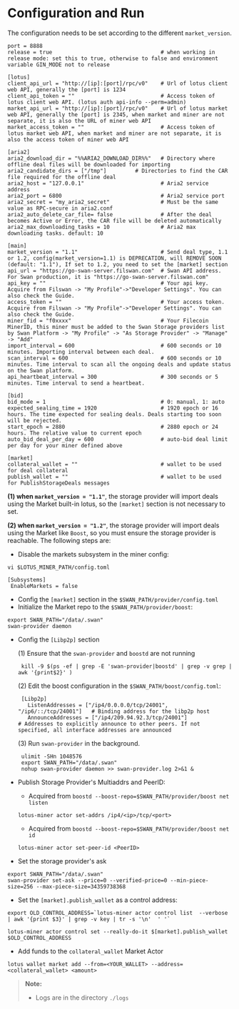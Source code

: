 # Configuration and Run

The configuration needs to be set according to the different `market_version`.

```
port = 8888
release = true                                  # when working in release mode: set this to true, otherwise to false and environment variable GIN_MODE not to release

[lotus]
client_api_url = "http://[ip]:[port]/rpc/v0"    # Url of lotus client web API, generally the [port] is 1234
client_api_token = ""                           # Access token of lotus client web API. (lotus auth api-info --perm=admin)
market_api_url = "http://[ip]:[port]/rpc/v0"   	# Url of lotus market web API, generally the [port] is 2345, when market and miner are not separate, it is also the URL of miner web API
market_access_token = ""                        # Access token of lotus market web API, when market and miner are not separate, it is also the access token of miner web API

[aria2]
aria2_download_dir = "%%ARIA2_DOWNLOAD_DIR%%"   # Directory where offline deal files will be downloaded for importing
aria2_candidate_dirs = ["/tmp"]			# Directories to find the CAR file required for the offline deal
aria2_host = "127.0.0.1"                        # Aria2 service address
aria2_port = 6800                               # Aria2 service port
aria2_secret = "my_aria2_secret"                # Must be the same value as RPC-secure in aria2.conf
aria2_auto_delete_car_file= false               # After the deal becomes Active or Error, the CAR file will be deleted automatically
aria2_max_downloading_tasks = 10                # Aria2 max downloading tasks. default: 10

[main]
market_version = "1.1"                          # Send deal type, 1.1 or 1.2, config(market_version=1.1) is DEPRECATION, will REMOVE SOON (default: "1.1"), If set to 1.2, you need to set the [market] section
api_url = "https://go-swan-server.filswan.com"  # Swan API address. For Swan production, it is "https://go-swan-server.filswan.com"
api_key = ""                                    # Your api key. Acquire from Filswan -> "My Profile"->"Developer Settings". You can also check the Guide.
access_token = ""                               # Your access token. Acquire from Filswan -> "My Profile"->"Developer Settings". You can also check the Guide.
miner_fid = "f0xxxx"                            # Your Filecoin MinerID, this miner must be added to the Swan Storage providers list by Swan Platform -> "My Profile" -> "As Storage Provider" -> "Manage" -> "Add"
import_interval = 600                           # 600 seconds or 10 minutes. Importing interval between each deal.
scan_interval = 600                             # 600 seconds or 10 minutes. Time interval to scan all the ongoing deals and update status on the Swan platform.
api_heartbeat_interval = 300                    # 300 seconds or 5 minutes. Time interval to send a heartbeat.

[bid]
bid_mode = 1                                    # 0: manual, 1: auto
expected_sealing_time = 1920                    # 1920 epoch or 16 hours. The time expected for sealing deals. Deals starting too soon will be rejected.
start_epoch = 2880                              # 2880 epoch or 24 hours. The relative value to current epoch
auto_bid_deal_per_day = 600                     # auto-bid deal limit per day for your miner defined above

[market]
collateral_wallet = ""                          # wallet to be used for deal collateral
publish_wallet = ""                             # wallet to be used for PublishStorageDeals messages
```

**(1) when `market_version = "1.1"`**, the storage provider will import deals using the Market built-in lotus, so the `[market]` section is not necessary to set.

**(2) when `market_version = "1.2"`**, the storage provider will import deals using the Market like `Boost`, so you must ensure the storage provider is reachable. The following steps are:

* Disable the markets subsystem in the miner config:

```
vi $LOTUS_MINER_PATH/config.toml
```

```
[Subsystems] 
 EnableMarkets = false
```

* Config the `[market]` section in the `$SWAN_PATH/provider/config.toml`
* Initialize the Market repo to the `$SWAN_PATH/provider/boost`:

```
export SWAN_PATH="/data/.swan"
swan-provider daemon 
```

*   Config the `[Libp2p]` section

    (1) Ensure that the `swan-provider` and `boostd` are not running

    ```
     kill -9 $(ps -ef | grep -E 'swan-provider|boostd' | grep -v grep | awk '{print$2}' )
    ```

    (2) Edit the boost configuration in the `$SWAN_PATH/boost/config.toml`:

    ```
     [Libp2p]
       ListenAddresses = ["/ip4/0.0.0.0/tcp/24001", "/ip6/::/tcp/24001"]   # Binding address for the libp2p host
       AnnounceAddresses = ["/ip4/209.94.92.3/tcp/24001"]                  # Addresses to explicitly announce to other peers. If not specified, all interface addresses are announced
    ```

    (3) Run `swan-provider` in the background.

    ```
     ulimit -SHn 1048576
     export SWAN_PATH="/data/.swan"
     nohup swan-provider daemon >> swan-provider.log 2>&1 & 
    ```
*   Publish Storage Provider's Multiaddrs and PeerID:

    * Acquired from `boostd --boost-repo=$SWAN_PATH/provider/boost net listen`

    ```
    lotus-miner actor set-addrs /ip4/<ip>/tcp/<port>   
    ```

    * Acquired from `boostd --boost-repo=$SWAN_PATH/provider/boost net id`

    ```
    lotus-miner actor set-peer-id <PeerID> 
    ```
* Set the storage provider's ask

```
export SWAN_PATH="/data/.swan"
swan-provider set-ask --price=0 --verified-price=0 --min-piece-size=256 --max-piece-size=34359738368
```

* Set the `[market].publish_wallet` as a control address:

```
export OLD_CONTROL_ADDRESS=`lotus-miner actor control list  --verbose | awk '{print $3}' | grep -v key | tr -s '\n'  ' '`
```

```
lotus-miner actor control set --really-do-it $[market].publish_wallet $OLD_CONTROL_ADDRESS
```

* Add funds to the `collateral_wallet` Market Actor

```
lotus wallet market add --from=<YOUR_WALLET> --address=<collateral_wallet> <amount>
```

> **Note:**
>
> * Logs are in the directory `./logs`
